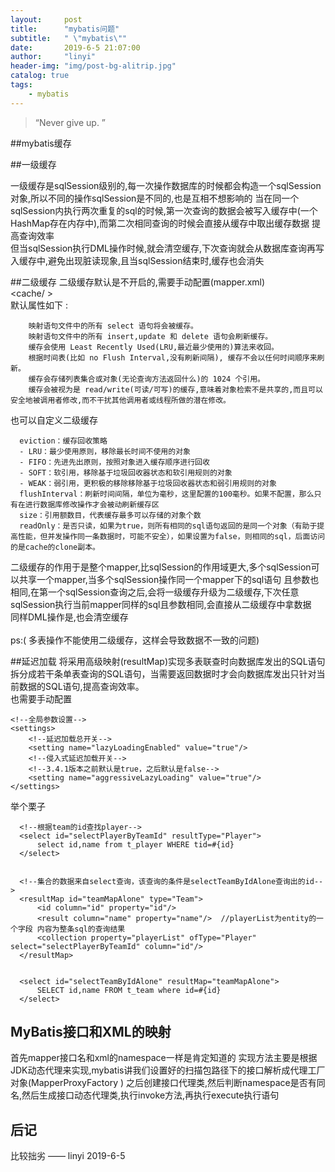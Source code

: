 ```yaml
---
layout:     post
title:      "mybatis问题"
subtitle:   " \"mybatis\""
date:       2019-6-5 21:07:00
author:     "linyi"
header-img: "img/post-bg-alitrip.jpg"
catalog: true
tags:
    - mybatis
---
```


> “Never give up. ”



##mybatis缓存

##一级缓存

   一级缓存是sqlSession级别的,每一次操作数据库的时候都会构造一个sqlSession对象,所以不同的操作sqlSession是不同的,也是互相不想影响的
当在同一个sqlSession内执行两次重复的sql的时候,第一次查询的数据会被写入缓存中(一个HashMap存在内存中),而第二次相同查询的时候会直接从缓存中取出缓存数据
提高查询效率<br> 
   但当sqlSession执行DML操作时候,就会清空缓存,下次查询就会从数据库查询再写入缓存中,避免出现脏读现象,且当sqlSession结束时,缓存也会消失  

##二级缓存
   二级缓存默认是不开启的,需要手动配置(mapper.xml)<br>
        <cache/ > <br>
        默认属性如下 : 
        
        映射语句文件中的所有 select 语句将会被缓存。
        映射语句文件中的所有 insert,update 和 delete 语句会刷新缓存。
        缓存会使用 Least Recently Used(LRU,最近最少使用的)算法来收回。
        根据时间表(比如 no Flush Interval,没有刷新间隔), 缓存不会以任何时间顺序来刷新。
        缓存会存储列表集合或对象(无论查询方法返回什么)的 1024 个引用。
        缓存会被视为是 read/write(可读/可写)的缓存,意味着对象检索不是共享的,而且可以安全地被调用者修改,而不干扰其他调用者或线程所做的潜在修改。
   
   也可以自定义二级缓存<br>
     
      eviction：缓存回收策略
      - LRU：最少使用原则，移除最长时间不使用的对象
      - FIFO：先进先出原则，按照对象进入缓存顺序进行回收
      - SOFT：软引用，移除基于垃圾回收器状态和软引用规则的对象
      - WEAK：弱引用，更积极的移除移除基于垃圾回收器状态和弱引用规则的对象
      flushInterval：刷新时间间隔，单位为毫秒，这里配置的100毫秒。如果不配置，那么只有在进行数据库修改操作才会被动刷新缓存区
      size：引用额数目，代表缓存最多可以存储的对象个数
      readOnly：是否只读，如果为true，则所有相同的sql语句返回的是同一个对象（有助于提高性能，但并发操作同一条数据时，可能不安全），如果设置为false，则相同的sql，后面访问的是cache的clone副本。
      
   二级缓存的作用于是整个mapper,比sqlSession的作用域更大,多个sqlSession可以共享一个mapper,当多个sqlSession操作同一个mapper下的sql语句
且参数也相同,在第一个sqlSession查询之后,会将一级缓存升级为二级缓存,下次任意sqlSession执行当前mapper同样的sql且参数相同,会直接从二级缓存中拿数据<br>
    同样DML操作是,也会清空缓存 <br>
    <br>
    ps:( 多表操作不能使用二级缓存，这样会导致数据不一致的问题)

##延迟加载
  将采用高级映射(resultMap)实现多表联查时向数据库发出的SQL语句拆分成若干条单表查询的SQL语句，当需要返回数据时才会向数据库发出只针对当前数据的SQL语句,提高查询效率。<br>
  也需要手动配置 
  ```
  <!--全局参数设置-->
  <settings>
      <!--延迟加载总开关-->
      <setting name="lazyLoadingEnabled" value="true"/>
      <!--侵入式延迟加载开关-->
      <!--3.4.1版本之前默认是true，之后默认是false-->
      <setting name="aggressiveLazyLoading" value="true"/>
  </settings>
  ```
  举个栗子
  ```
    <!--根据team的id查找player-->
    <select id="selectPlayerByTeamId" resultType="Player">
        select id,name from t_player WHERE tid=#{id}
    </select>
    
    
    <!--集合的数据来自select查询，该查询的条件是selectTeamByIdAlone查询出的id-->
    <resultMap id="teamMapAlone" type="Team">
        <id column="id" property="id"/>
        <result column="name" property="name"/>  //playerList为entity的一个字段 内容为整条sql的查询结果
        <collection property="playerList" ofType="Player" select="selectPlayerByTeamId" column="id"/>
    </resultMap>
    
    
    <select id="selectTeamByIdAlone" resultMap="teamMapAlone">
        SELECT id,name FROM t_team where id=#{id}
    </select>
  ```
    
    
## MyBatis接口和XML的映射  
   首先mapper接口名和xml的namespace一样是肯定知道的
   实现方法主要是根据JDK动态代理来实现,mybatis讲我们设置好的扫描包路径下的接口解析成代理工厂对象(MapperProxyFactory )
   之后创建接口代理类,然后判断namespace是否有同名,然后生成接口动态代理类,执行invoke方法,再执行execute执行语句

## 后记

比较拙劣
—— linyi 2019-6-5


